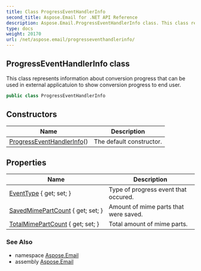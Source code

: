 ```yaml
---
title: Class ProgressEventHandlerInfo
second_title: Aspose.Email for .NET API Reference
description: Aspose.Email.ProgressEventHandlerInfo class. This class represents information about conversion progress that can be used in external applicatuion to show conversion progress to end user
type: docs
weight: 20170
url: /net/aspose.email/progresseventhandlerinfo/
---
```

## ProgressEventHandlerInfo class

This class represents information about conversion progress that can be used in external applicatuion to show conversion progress to end user.

```csharp
public class ProgressEventHandlerInfo
```

## Constructors

| Name | Description |
| --- | --- |
| [ProgressEventHandlerInfo](progresseventhandlerinfo/)() | The default constructor. |

## Properties

| Name | Description |
| --- | --- |
| [EventType](../../aspose.email/progresseventhandlerinfo/eventtype/) { get; set; } | Type of progress event that occured. |
| [SavedMimePartCount](../../aspose.email/progresseventhandlerinfo/savedmimepartcount/) { get; set; } | Amount of mime parts that were saved. |
| [TotalMimePartCount](../../aspose.email/progresseventhandlerinfo/totalmimepartcount/) { get; set; } | Total amount of mime parts. |

### See Also

* namespace [Aspose.Email](../../aspose.email/)
* assembly [Aspose.Email](../../)


